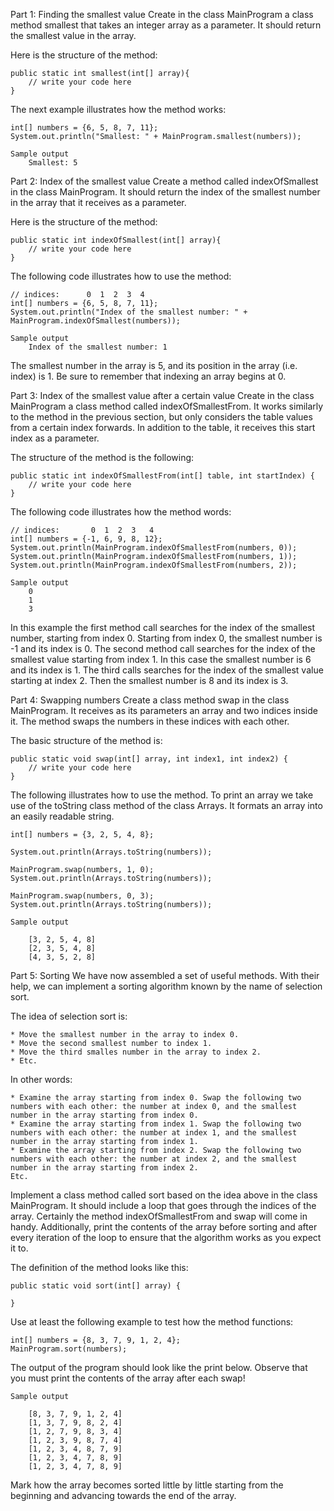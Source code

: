 Part 1: Finding the smallest value
Create in the class MainProgram a class method smallest that takes an integer array as a parameter. It should return the smallest value in the array.

Here is the structure of the method:

    public static int smallest(int[] array){
        // write your code here
    }

The next example illustrates how the method works:

    int[] numbers = {6, 5, 8, 7, 11};
    System.out.println("Smallest: " + MainProgram.smallest(numbers));

    Sample output
        Smallest: 5

Part 2: Index of the smallest value
Create a method called indexOfSmallest in the class MainProgram. It should return the index of the smallest number in the array that it receives as a parameter.

Here is the structure of the method:

    public static int indexOfSmallest(int[] array){
        // write your code here
    }
The following code illustrates how to use the method:

    // indices:      0  1  2  3  4
    int[] numbers = {6, 5, 8, 7, 11};
    System.out.println("Index of the smallest number: " + MainProgram.indexOfSmallest(numbers));

    Sample output
        Index of the smallest number: 1

The smallest number in the array is 5, and its position in the array (i.e. index) is 1. Be sure to remember that indexing an array begins at 0.

Part 3: Index of the smallest value after a certain value
Create in the class MainProgram a class method called indexOfSmallestFrom. It works similarly to the method in the previous section, but only considers the table values from a certain index forwards. In addition to the table, it receives this start index as a parameter.

The structure of the method is the following:

    public static int indexOfSmallestFrom(int[] table, int startIndex) {
        // write your code here
    }

The following code illustrates how the method words:

    // indices:       0  1  2  3   4
    int[] numbers = {-1, 6, 9, 8, 12};
    System.out.println(MainProgram.indexOfSmallestFrom(numbers, 0));
    System.out.println(MainProgram.indexOfSmallestFrom(numbers, 1));
    System.out.println(MainProgram.indexOfSmallestFrom(numbers, 2));

    Sample output
        0
        1
        3

In this example the first method call searches for the index of the smallest number, starting from index 0. Starting from index 0, the smallest number is -1 and its index is 0. The second method call searches for the index of the smallest value starting from index 1. In this case the smallest number is 6 and its index is 1. The third calls searches for the index of the smallest value starting at index 2. Then the smallest number is 8 and its index is 3.

Part 4: Swapping numbers
Create a class method swap in the class MainProgram. It receives as its parameters an array and two indices inside it. The method swaps the numbers in these indices with each other.

The basic structure of the method is:

    public static void swap(int[] array, int index1, int index2) {
        // write your code here
    }

The following illustrates how to use the method. To print an array we take use of the toString class method of the class Arrays. It formats an array into an easily readable string.

    int[] numbers = {3, 2, 5, 4, 8};

    System.out.println(Arrays.toString(numbers));

    MainProgram.swap(numbers, 1, 0);
    System.out.println(Arrays.toString(numbers));

    MainProgram.swap(numbers, 0, 3);
    System.out.println(Arrays.toString(numbers));

    Sample output

        [3, 2, 5, 4, 8]
        [2, 3, 5, 4, 8]
        [4, 3, 5, 2, 8]

Part 5: Sorting
We have now assembled a set of useful methods. With their help, we can implement a sorting algorithm known by the name of selection sort.

The idea of selection sort is:

    * Move the smallest number in the array to index 0.
    * Move the second smallest number to index 1.
    * Move the third smalles number in the array to index 2.
    * Etc.

In other words:

    * Examine the array starting from index 0. Swap the following two numbers with each other: the number at index 0, and the smallest number in the array starting from index 0.
    * Examine the array starting from index 1. Swap the following two numbers with each other: the number at index 1, and the smallest number in the array starting from index 1.
    * Examine the array starting from index 2. Swap the following two numbers with each other: the number at index 2, and the smallest number in the array starting from index 2.
    Etc.

Implement a class method called sort based on the idea above in the class MainProgram. It should include a loop that goes through the indices of the array. Certainly the method indexOfSmallestFrom and swap will come in handy. Additionally, print the contents of the array before sorting and after every iteration of the loop to ensure that the algorithm works as you expect it to.

The definition of the method looks like this:

    public static void sort(int[] array) {

    }
Use at least the following example to test how the method functions:

    int[] numbers = {8, 3, 7, 9, 1, 2, 4};
    MainProgram.sort(numbers);

The output of the program should look like the print below. Observe that you must print the contents of the array after each swap!

    Sample output

        [8, 3, 7, 9, 1, 2, 4]
        [1, 3, 7, 9, 8, 2, 4]
        [1, 2, 7, 9, 8, 3, 4]
        [1, 2, 3, 9, 8, 7, 4]
        [1, 2, 3, 4, 8, 7, 9]
        [1, 2, 3, 4, 7, 8, 9]
        [1, 2, 3, 4, 7, 8, 9]
        
Mark how the array becomes sorted little by little starting from the beginning and advancing towards the end of the array.
